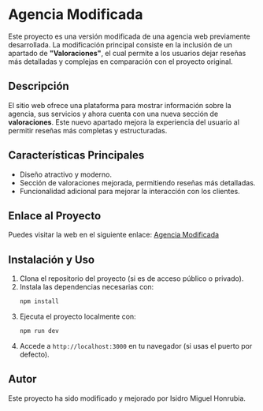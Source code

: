 # Agencia Modificada

Este proyecto es una versión modificada de una agencia web previamente desarrollada. La modificación principal consiste en la inclusión de un apartado de **"Valoraciones"**, el cual permite a los usuarios dejar reseñas más detalladas y complejas en comparación con el proyecto original.

## Descripción

El sitio web ofrece una plataforma para mostrar información sobre la agencia, sus servicios y ahora cuenta con una nueva sección de **valoraciones**. Este nuevo apartado mejora la experiencia del usuario al permitir reseñas más completas y estructuradas.

## Características Principales

- Diseño atractivo y moderno.
- Sección de valoraciones mejorada, permitiendo reseñas más detalladas.
- Funcionalidad adicional para mejorar la interacción con los clientes.

## Enlace al Proyecto

Puedes visitar la web en el siguiente enlace:
[Agencia Modificada](https://agencia-modificada.onrender.com)

## Instalación y Uso

1. Clona el repositorio del proyecto (si es de acceso público o privado).
2. Instala las dependencias necesarias con:
   ```sh
   npm install
   ```
3. Ejecuta el proyecto localmente con:
   ```sh
   npm run dev
   ```
4. Accede a `http://localhost:3000` en tu navegador (si usas el puerto por defecto).

## Autor

Este proyecto ha sido modificado y mejorado por Isidro Miguel Honrubia.


